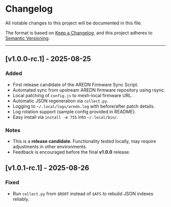 # Changelog

All notable changes to this project will be documented in this file.

The format is based on [Keep a Changelog](https://keepachangelog.com/en/1.0.0/), 
and this project adheres to [Semantic Versioning](https://semver.org/spec/v2.0.0.html).

---

## [v1.0.0-rc.1] - 2025-08-25

### Added
- First release candidate of the AREDN Firmware Sync Script.
- Automated sync from upstream AREDN firmware repository using rsync.
- Local patching of `config.js` to mesh-local firmware URL.
- Automatic JSON regeneration via `collect.py`.
- Logging to `~/.local/logs/aredn.log` with before/after patch details.
- Log rotation support (sample config provided in README).
- Easy install via `install -m 755` into `~/.local/bin/`.

### Notes
- This is a **release candidate**. Functionality tested locally, may require adjustments in other environments.
- Feedback is encouraged before the final **v1.0.0** release.

## [v1.0.1-rc.1] - 2025-08-26
### Fixed
- Run `collect.py` from `$ROOT` instead of `$AFS` to rebuild JSON indexes reliably.
